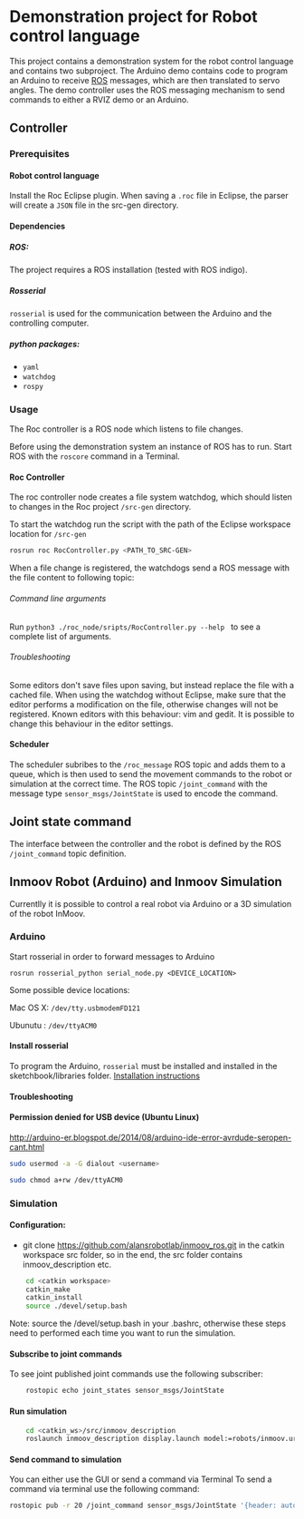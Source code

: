 # Demonstration project for Robot control language
This project contains a demonstration system for the robot control language and contains two subproject. The Arduino demo contains code to program an Arduino to receive [ROS](http://www.ros.org/) messages, which are then translated to servo angles.
The demo controller uses the ROS messaging mechanism to send commands to either a RVIZ demo or an Arduino.

## Controller
### Prerequisites
#### Robot control language
Install the Roc Eclipse plugin. When saving a `.roc` file in Eclipse, the parser will create a `JSON` file in the src-gen directory.
#### Dependencies

##### ROS:
The project requires a ROS installation (tested with ROS indigo).
##### Rosserial
`rosserial` is used for the communication between the Arduino and the controlling computer.
##### python packages:
  * `yaml`
  * `watchdog`
  * `rospy`

### Usage
The Roc controller is a ROS node which listens to file changes.

Before using the demonstration system an instance of ROS has to run. Start ROS with the `roscore` command in a Terminal.

#### Roc Controller
The roc controller node creates a file system watchdog, which should listen to changes in the Roc project `/src-gen` directory.

To start the watchdog run the script with the path of the Eclipse workspace location for `/src-gen`
```bash
rosrun roc RocController.py <PATH_TO_SRC-GEN>
```

When a file change is registered, the watchdogs send a ROS message with the file content to following topic: <TODO>

###### Command line arguments
Run `python3 ./roc_node/sripts/RocController.py --help ` to see a complete list of arguments.

###### Troubleshooting
Some editors don't save files upon saving, but instead replace the file with a cached file. When using the watchdog without Eclipse, make sure that the editor performs a modification on the file, otherwise changes will not be registered. Known editors with this behaviour: vim and gedit. It is possible to change this behaviour in the editor settings.

#### Scheduler
The scheduler subribes to the `/roc_message` ROS topic and adds them to a queue, which is then used to send the movement commands to the robot or simulation at the correct time.
The ROS topic `/joint_command` with the message type `sensor_msgs/JointState` is used to encode the command.

## Joint state command
The interface between the controller and the robot is defined by the ROS `/joint_command` topic definition.

## Inmoov Robot (Arduino) and Inmoov Simulation
Currentlly it is possible to control a real robot via Arduino or a 3D simulation of the robot InMoov.

### Arduino
Start rosserial in order to forward messages to Arduino
```
rosrun rosserial_python serial_node.py <DEVICE_LOCATION>
```
Some possible device locations:

Mac OS X: `/dev/tty.usbmodemFD121`

Ubunutu : `/dev/ttyACM0`

#### Install rosserial
To program the Arduino, `rosserial` must be installed and installed in the sketchbook/libraries folder.
[Installation instructions](http://wiki.ros.org/rosserial_arduino/Tutorials/Arduino%20IDE%20Setup)

#### Troubleshooting
#### Permission denied for USB device (Ubuntu Linux)
http://arduino-er.blogspot.de/2014/08/arduino-ide-error-avrdude-seropen-cant.html

```bash
sudo usermod -a -G dialout <username>
```

```bash
sudo chmod a+rw /dev/ttyACM0
```
### Simulation

#### Configuration:
  - git clone https://github.com/alansrobotlab/inmoov_ros.git in the catkin workspace src folder, so in the end, the src folder contains inmoov_description etc.
```bash
    cd <catkin workspace>
    catkin_make
	catkin_install
	source ./devel/setup.bash
```
Note: source the /devel/setup.bash in your .bashrc, otherwise these steps need to performed each time you want to run the simulation.

#### Subscribe to joint commands
To see joint published joint commands use the following subscriber:
```bash
	rostopic echo joint_states sensor_msgs/JointState
```

#### Run simulation
```bash
	cd <catkin_ws>/src/inmoov_description
	roslaunch inmoov_description display.launch model:=robots/inmoov.urdf gui:=True
```

#### Send command to simulation
You can either use the GUI or send a command via Terminal
To send a command via terminal use the following command:
```bash
rostopic pub -r 20 /joint_command sensor_msgs/JointState '{header: auto, name: [''], position: [], velocity: [], effort: []}'
```
